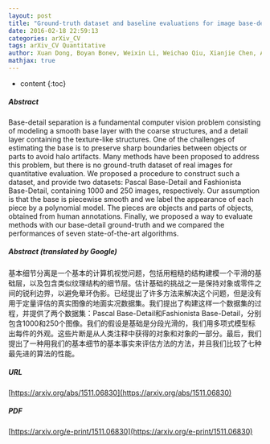 ```yaml
---
layout: post
title: "Ground-truth dataset and baseline evaluations for image base-detail separation algorithms"
date: 2016-02-18 22:59:13
categories: arXiv_CV
tags: arXiv_CV Quantitative
author: Xuan Dong, Boyan Bonev, Weixin Li, Weichao Qiu, Xianjie Chen, Alan Yuille
mathjax: true
---
```


* content
{:toc}

##### Abstract
Base-detail separation is a fundamental computer vision problem consisting of modeling a smooth base layer with the coarse structures, and a detail layer containing the texture-like structures. One of the challenges of estimating the base is to preserve sharp boundaries between objects or parts to avoid halo artifacts. Many methods have been proposed to address this problem, but there is no ground-truth dataset of real images for quantitative evaluation. We proposed a procedure to construct such a dataset, and provide two datasets: Pascal Base-Detail and Fashionista Base-Detail, containing 1000 and 250 images, respectively. Our assumption is that the base is piecewise smooth and we label the appearance of each piece by a polynomial model. The pieces are objects and parts of objects, obtained from human annotations. Finally, we proposed a way to evaluate methods with our base-detail ground-truth and we compared the performances of seven state-of-the-art algorithms.

##### Abstract (translated by Google)
基本细节分离是一个基本的计算机视觉问题，包括用粗糙的结构建模一个平滑的基础层，以及包含类似纹理结构的细节层。估计基础的挑战之一是保持对象或零件之间的锐利边界，以避免晕环伪影。已经提出了许多方法来解决这个问题，但是没有用于定量评估的真实图像的地面实况数据集。我们提出了构建这样一个数据集的过程，并提供了两个数据集：Pascal Base-Detail和Fashionista Base-Detail，分别包含1000和250个图像。我们的假设是基础是分段光滑的，我们用多项式模型标出每件的外观。这些片断是从人类注释中获得的对象和对象的一部分。最后，我们提出了一种用我们的基本细节的基本事实来评估方法的方法，并且我们比较了七种最先进的算法的性能。

##### URL
[https://arxiv.org/abs/1511.06830](https://arxiv.org/abs/1511.06830)

##### PDF
[https://arxiv.org/e-print/1511.06830](https://arxiv.org/e-print/1511.06830)

